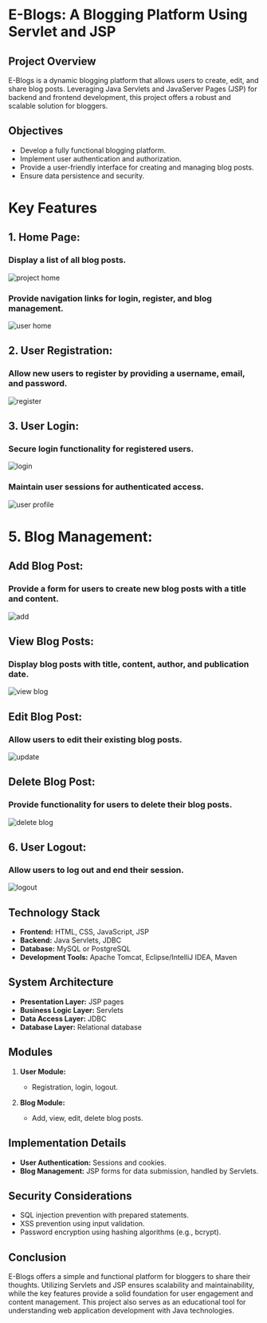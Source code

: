 # E-Blogs: A Blogging Platform Using Servlet and JSP

## Project Overview
E-Blogs is a dynamic blogging platform that allows users to create, edit, and share blog posts. Leveraging Java Servlets and JavaServer Pages (JSP) for backend and frontend development, this project offers a robust and scalable solution for bloggers.

## Objectives
- Develop a fully functional blogging platform.
- Implement user authentication and authorization.
- Provide a user-friendly interface for creating and managing blog posts.
- Ensure data persistence and security.

# Key Features
## 1.  Home Page:
   ### Display a list of all blog posts.
   ![project home](https://github.com/user-attachments/assets/f299cfb4-2690-4b61-becc-25d3cc110985)

   ### Provide navigation links for login, register, and blog management.
   ![user home](https://github.com/user-attachments/assets/cd9252b9-8640-4a2f-8603-26fadc652cd5)


## 2. User Registration:
   ### Allow new users to register by providing a username, email, and password.
   ![register](https://github.com/user-attachments/assets/a93570a2-6d52-4f81-88ce-375ef3c4b666)


## 3.  User Login:
   ### Secure login functionality for registered users.
   ![login](https://github.com/user-attachments/assets/5be5f53f-1491-40c7-838b-19ac103b0676)
   
   ### Maintain user sessions for authenticated access.
   ![user profile](https://github.com/user-attachments/assets/b4a275c7-cf7f-48dd-9d2c-f56dff27bb5e)





# 5.  Blog Management:
   ## Add Blog Post:
   ### Provide a form for users to create new blog posts with a title and content.
   ![add](https://github.com/user-attachments/assets/67faaf03-53da-4de7-bf8f-0f6774bc9206)

   ## View Blog Posts:
   ### Display blog posts with title, content, author, and publication date.
   ![view blog](https://github.com/user-attachments/assets/049a42b4-bc4d-4c92-9a99-0eca7ca4b735)

   ## Edit Blog Post:
   ### Allow users to edit their existing blog posts.
   ![update](https://github.com/user-attachments/assets/5074eae8-d427-4f8e-a9da-1d843fe642a0)

   ## Delete Blog Post:
   ### Provide functionality for users to delete their blog posts.
   ![delete blog](https://github.com/user-attachments/assets/1b9e21ec-d81a-4e06-b83d-90dcc458b8ae)


## 6.  User Logout:
   ### Allow users to log out and end their session.
   ![logout](https://github.com/user-attachments/assets/7a16f1e8-c57b-435e-a424-a262624056fc)
      

## Technology Stack
- **Frontend:** HTML, CSS, JavaScript, JSP
- **Backend:** Java Servlets, JDBC
- **Database:** MySQL or PostgreSQL
- **Development Tools:** Apache Tomcat, Eclipse/IntelliJ IDEA, Maven

## System Architecture
- **Presentation Layer:** JSP pages
- **Business Logic Layer:** Servlets
- **Data Access Layer:** JDBC
- **Database Layer:** Relational database

## Modules
1. **User Module:**
   - Registration, login, logout.

2. **Blog Module:**
   - Add, view, edit, delete blog posts.

## Implementation Details
- **User Authentication:** Sessions and cookies.
- **Blog Management:** JSP forms for data submission, handled by Servlets.

## Security Considerations
- SQL injection prevention with prepared statements.
- XSS prevention using input validation.
- Password encryption using hashing algorithms (e.g., bcrypt).

## Conclusion
E-Blogs offers a simple and functional platform for bloggers to share their thoughts. Utilizing Servlets and JSP ensures scalability and maintainability, while the key features provide a solid foundation for user engagement and content management. This project also serves as an educational tool for understanding web application development with Java technologies.
